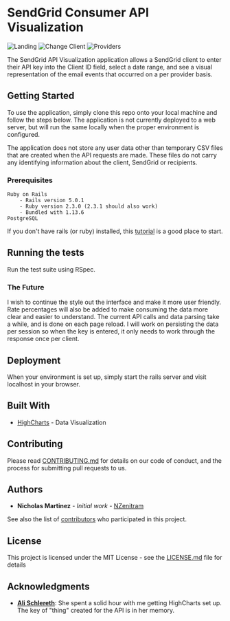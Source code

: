 # SendGrid Consumer API Visualization

![Landing](https://s3-us-west-1.amazonaws.com/github-readme-iamges/SG+Landing+BLess.png)
![Change Client](https://s3-us-west-1.amazonaws.com/github-readme-iamges/Change+Client.png)
![Providers](https://s3-us-west-1.amazonaws.com/github-readme-iamges/InboxProviders.png)


The SendGrid API Visualization application allows a SendGrid client to enter their API key into the Client ID field, select a date range, and see a visual representation of the email events that occurred on a per provider basis.

## Getting Started

To use the application, simply clone this repo onto your local machine and follow the steps below. The application is not currently deployed to a web server, but will run the same locally when the proper environment is configured.

The application does not store any user data other than temporary CSV files that are created when the API requests are made. These files do not carry any identifying information about the client, SendGrid or recipients.

### Prerequisites

```
Ruby on Rails
	- Rails version 5.0.1
	- Ruby version 2.3.0 (2.3.1 should also work)
	- Bundled with 1.13.6
PostgreSQL
```

If you don't have rails (or ruby) installed, this [tutorial](http://docs.railsbridge.org/intro-to-rails/) is a good place to start.

## Running the tests

Run the test suite using RSpec. 

### The Future

I wish to continue the style out the interface and make it more user friendly. Rate percentages will also be added to make consuming the data more clear and easier to understand. The current API calls and data parsing take a while, and is done on each page reload. I will work on persisting the data per session so when the key is entered, it only needs to work through the response once per client. 

## Deployment

When your environment is set up, simply start the rails server and visit localhost in your browser.

## Built With

* [HighCharts](http://www.highcharts.com/) - Data Visualization

## Contributing

Please read [CONTRIBUTING.md](https://gist.github.com/PurpleBooth/b24679402957c63ec426) for details on our code of conduct, and the process for submitting pull requests to us.

## Authors

* **Nicholas Martinez** - *Initial work* - [NZenitram](https://github.com/NZenitram)

See also the list of [contributors](https://github.com/your/project/contributors) who participated in this project.

## License

This project is licensed under the MIT License - see the [LICENSE.md](LICENSE.md) file for details

## Acknowledgments

* [**Ali Schlereth**](https://github.com/AliSchlereth):
   She spent a solid hour with me getting HighCharts set up. The key of "thing" created for the API is in her memory.

